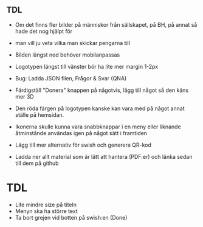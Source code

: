 ## TDL

+ Om det finns fler bilder på människor från sällskapet, på BH, på annat så hade det nog hjälpt för
+ man vill ju veta vilka man skickar pengarna till


+ Bilden längst ned behöver mobilanpassas
+ Logotypen längst till vänster bör ha lite mer margin 1-2px
+ Bug: Ladda JSON filen, Frågor & Svar (QNA)
+ Färdigställ "Donera" knappen på någotvis, lägg till något så den käns mer 3D
+ Den röda färgen på logotypen kanske kan vara med på något annat ställe på hemsidan.
+ Ikonerna skulle kunna vara snabbknappar i en meny eller liknande åtminstånde användas igen på något sätt i framtiden
+ Lägg till mer alternativ för swish och generera QR-kod

 
+ Ladda ner allt material som är lätt att hantera (PDF:er) och länka sedan till dem på github
# TDL

+ Lite mindre size på titeln
+ Menyn ska ha större text
+ Ta bort grejen vid botten på swish:en (Done)


